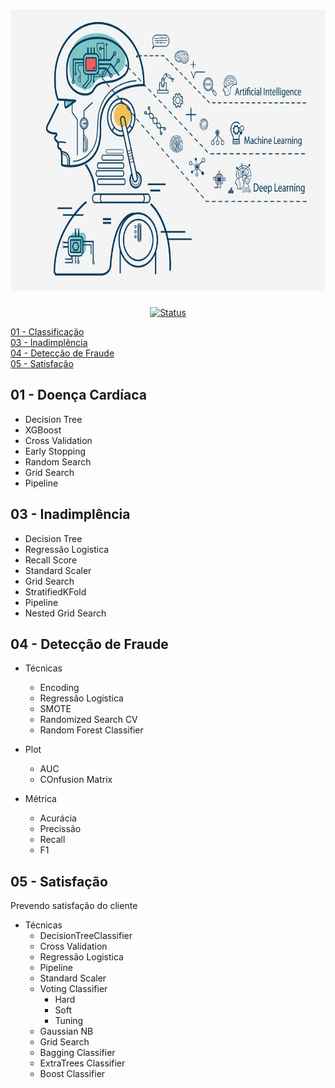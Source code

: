 <h1 align="center">
  <img src="../image/ml.jpeg" alt="pyspark" width=720px height=450px >
  <br>
  <!-- Estudo de Caso -->
</h1>

<div align="center">

<!-- [![Status](https://img.shields.io/badge/version-1.0-blue)]() -->
[![Status](https://img.shields.io/badge/status-active-success.svg)]()

</div>


[01 - Classificação](#01---doenca-cardiaca)<br>
[03 - Inadimplência](#03---inadiplencia)<br>
[04 - Detecção de Fraude](#04---deteccao-de-fraude)<br>
[05 - Satisfação](#05---satisfacao)<br1>

## 01 - Doença Cardíaca
- Decision Tree
- XGBoost
- Cross Validation
- Early Stopping
- Random Search
- Grid Search
- Pipeline

## 03 - Inadimplência
- Decision Tree
- Regressão Logistica
- Recall Score
- Standard Scaler
- Grid Search
- StratifiedKFold
- Pipeline
- Nested Grid Search

## 04 - Detecção de Fraude
- Técnicas
  - Encoding
  - Regressão Logistica
  - SMOTE
  - Randomized Search CV
  - Random Forest Classifier

- Plot
  - AUC
  - COnfusion Matrix

- Métrica
  - Acurácia
  - Precissão
  - Recall
  - F1

## 05 - Satisfação
Prevendo satisfação do cliente
- Técnicas
  - DecisionTreeClassifier
  - Cross Validation
  - Regressão Logistica
  - Pipeline
  - Standard Scaler
  - Voting Classifier
    - Hard
    - Soft
    - Tuning
  - Gaussian NB
  - Grid Search
  - Bagging Classifier
  - ExtraTrees Classifier
  - Boost Classifier